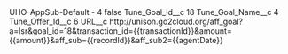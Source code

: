 <?xml version="1.0" encoding="UTF-8"?>
<CustomMetadata xmlns="http://soap.sforce.com/2006/04/metadata" xmlns:xsi="http://www.w3.org/2001/XMLSchema-instance" xmlns:xsd="http://www.w3.org/2001/XMLSchema">
    <label>UHO-AppSub-Default - 4</label>
    <protected>false</protected>
    <values>
        <field>Tune_Goal_Id__c</field>
        <value xsi:type="xsd:string">18</value>
    </values>
    <values>
        <field>Tune_Goal_Name__c</field>
        <value xsi:type="xsd:string">4</value>
    </values>
    <values>
        <field>Tune_Offer_Id__c</field>
        <value xsi:type="xsd:string">6</value>
    </values>
    <values>
        <field>URL__c</field>
        <value xsi:type="xsd:string">http://unison.go2cloud.org/aff_goal?a=lsr&amp;goal_id=18&amp;transaction_id={{transactionId}}&amp;amount={{amount}}&amp;aff_sub={{recordId}}&amp;aff_sub2={{agentDate}}</value>
    </values>
</CustomMetadata>
